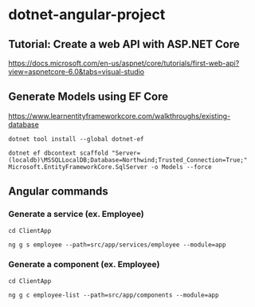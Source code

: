 # dotnet-angular-project

## Tutorial: Create a web API with ASP.NET Core
https://docs.microsoft.com/en-us/aspnet/core/tutorials/first-web-api?view=aspnetcore-6.0&tabs=visual-studio


## Generate Models using EF Core
https://www.learnentityframeworkcore.com/walkthroughs/existing-database

`dotnet tool install --global dotnet-ef`

`dotnet ef dbcontext scaffold "Server=(localdb)\MSSQLLocalDB;Database=Northwind;Trusted_Connection=True;" Microsoft.EntityFrameworkCore.SqlServer -o Models --force`


## Angular commands

### Generate a service (ex. Employee)

`cd ClientApp`

`ng g s employee --path=src/app/services/employee --module=app`

### Generate a component (ex. Employee)

`cd ClientApp`

`ng g c employee-list --path=src/app/components --module=app`